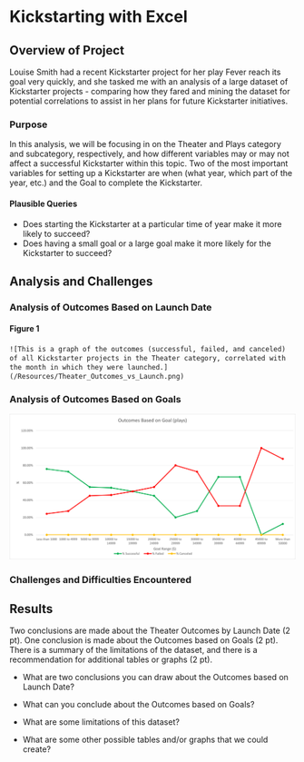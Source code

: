 # Kickstarting with Excel

## Overview of Project

Louise Smith had a recent Kickstarter project for her play Fever reach its goal very quickly, and she tasked me with an analysis of a large dataset of Kickstarter projects - comparing how they fared and mining the dataset for potential correlations to assist in her plans for future Kickstarter initiatives.

### Purpose

In this analysis, we will be focusing in on the Theater and Plays category and subcategory, respectively, and how different variables may or may not affect a successful Kickstarter within this topic.  Two of the most important variables for setting up a Kickstarter are when (what year, which part of the year, etc.) and the Goal to complete the Kickstarter.

#### Plausible Queries

- Does starting the Kickstarter at a particular time of year make it more likely to succeed?
- Does having a small goal or a large goal make it more likely for the Kickstarter to succeed?

## Analysis and Challenges

### Analysis of Outcomes Based on Launch Date

#### Figure 1
```
![This is a graph of the outcomes (successful, failed, and canceled) of all Kickstarter projects in the Theater category, correlated with the month in which they were launched.](/Resources/Theater_Outcomes_vs_Launch.png)
```

### Analysis of Outcomes Based on Goals

![This is a graph of the outcomes (successful, failed, and canceled) of all Kickstarter projects in the Plays subcategory, correlated with their set goal, sorted into ranges of mostly $5000 increments.](/Resources/Outcomes_vs_Goals.png)

### Challenges and Difficulties Encountered

## Results
Two conclusions are made about the Theater Outcomes by Launch Date (2 pt).
One conclusion is made about the Outcomes based on Goals (2 pt).
There is a summary of the limitations of the dataset, and there is a recommendation for additional tables or graphs (2 pt).

- What are two conclusions you can draw about the Outcomes based on Launch Date?

- What can you conclude about the Outcomes based on Goals?

- What are some limitations of this dataset?

- What are some other possible tables and/or graphs that we could create?
